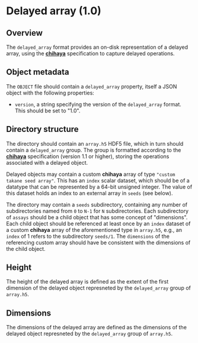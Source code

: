 

# Delayed array (1.0)

## Overview

The `delayed_array` format provides an on-disk representation of a delayed array,
using the [**chihaya**](https://github.com/ArtifactDB/chihaya) specification to capture delayed operations.

## Object metadata

The `OBJECT` file should contain a `delayed_array` property, itself a JSON object with the following properties:

- `version`, a string specifying the version of the `delayed_array` format.
  This should be set to "1.0".

## Directory structure

The directory should contain an `array.h5` HDF5 file, which in turn should contain a `delayed_array` group.
The group is formatted according to the [**chihaya**](https://github.com/ArtifactDB/chihaya) specification (version 1.1 or higher),
storing the operations associated with a delayed object.

Delayed objects may contain a custom **chihaya** array of type `"custom takane seed array"`.
This has an `index` scalar dataset, which should be of a datatype that can be represented by a 64-bit unsigned integer.
The value of this dataset holds an index to an external array in `seeds` (see below).

The directory may contain a `seeds` subdirectory, containing any number of subdirectories named from `0` to `N-1` for `N` subdirectories.
Each subdirectory of `assays` should be a child object that has some concept of "dimensions".
Each child object should be referenced at least once by an `index` dataset of a custom **chihaya** array of the aforementioned type in `array.h5`,
e.g., an `index` of 1 refers to the subdirectory `seeds/1`. 
The `dimensions` of the referencing custom array should have be consistent with the dimensions of the child object.

## Height

The height of the delayed array is defined as the extent of the first dimension of the delayed object represneted by the `delayed_array` group of `array.h5`.

## Dimensions

The dimensions of the delayed array are defined as the dimensions of the delayed object represneted by the `delayed_array` group of `array.h5`.
